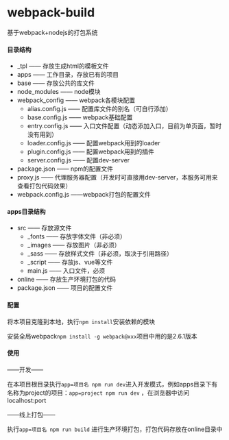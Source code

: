 # webpack-build
基于webpack+nodejs的打包系统



#### 目录结构

- _tpl —— 存放生成html的模板文件
- apps —— 工作目录，存放已有的项目
- base —— 存放公共的库文件
- node_modules —— node模块
- webpack_config —— webpack各模块配置
  - alias.config.js —— 配置库文件的别名（可自行添加）
  - base.config.js —— webpack基础配置
  - entry.config.js —— 入口文件配置（动态添加入口，目前为单页面，暂时没有用到）
  - loader.config.js —— 配置webpack用到的loader
  - plugin.config.js —— 配置webpack用到的插件
  - server.config.js —— 配置dev-server
- package.json —— npm的配置文件
- proxy.js —— 代理服务器配置（开发时可直接用dev-server，本服务可用来查看打包代码效果）
- webpack.config.js ——webpack打包的配置文件


#### apps目录结构

- src —— 存放源文件
  - _fonts —— 存放字体文件（非必须）
  - _images —— 存放图片（非必须）
  - _sass —— 存放样式文件（非必须，取决于引用路径）
  - _script —— 存放js、vue等文件
  - main.js —— 入口文件，必须
- online —— 存放生产环境打包的代码
- package.json —— 项目的配置文件

#### 配置

将本项目克隆到本地，执行`npm install`安装依赖的模块

安装全局webpack`npm install -g webpack@xxx`项目中用的是2.6.1版本

#### 使用

——开发——

在本项目根目录执行`app=项目名 npm run dev`进入开发模式，例如apps目录下有名称为project的项目：`app=project npm run dev` ，在浏览器中访问localhost:port

——线上打包——

执行`app=项目名 npm run build` 进行生产环境打包，打包代码存放在online目录中